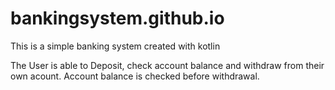 # bankingsystem.github.io
This is a simple banking system created with kotlin



The User is able to Deposit, check account balance and withdraw from their own acount.
Account balance is checked before withdrawal.

